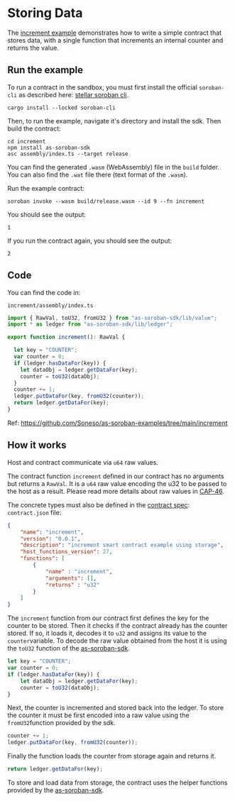 # Storing Data

The [increment example](https://github.com/Soneso/as-soroban-examples/tree/main/increment) demonstrates how to write a simple contract that stores data, with a single function that increments an internal counter and returns the value.


## Run the example

To run a contract in the sandbox, you must first install the official ```soroban-cli``` as described here: [stellar soroban cli](https://github.com/stellar/soroban-cli).

```shell
cargo install --locked soroban-cli
```

Then, to run the example, navigate it's directory and install the sdk. Then build the contract:

```shell
cd increment
npm install as-soroban-sdk
asc assembly/index.ts --target release
```

You can find the generated ```.wasm``` (WebAssembly) file in the ```build``` folder. You can also find the ```.wat``` file there (text format of the ```.wasm```).

Run the example contract:

```shell
soroban invoke --wasm build/release.wasm --id 9 --fn increment
```

You should see the output:
```shell
1
```

If you run the contract again, you should see the output:
```shell
2
```

## Code

You can find the code in:

```shell
increment/assembly/index.ts
```

```typescript
import { RawVal, toU32, fromU32 } from "as-soroban-sdk/lib/value";
import * as ledger from "as-soroban-sdk/lib/ledger";

export function increment(): RawVal {

  let key = "COUNTER";
  var counter = 0;
  if (ledger.hasDataFor(key)) {
    let dataObj = ledger.getDataFor(key);
    counter = toU32(dataObj);
  }
  counter += 1;
  ledger.putDataFor(key, fromU32(counter));
  return ledger.getDataFor(key);
}
```

Ref: https://github.com/Soneso/as-soroban-examples/tree/main/increment

## How it works

Host and contract communicate via ```u64``` raw values. 

The contract function ```increment``` defined in our contract has no arguments but returns a ```RawVal```. It is a ```u64``` raw value encoding the u32 to be passed to the host as a result. Please read more details about raw values in [CAP-46](https://github.com/stellar/stellar-protocol/blob/master/core/cap-0046.md#host-value-type).

The concrete types must also be defined in the [contract spec](https://github.com/Soneso/as-soroban-sdk#understanding-contract-metadata): ```contract.json``` file:

```json
{
    "name": "increment",
    "version": "0.0.1",
    "description": "increment smart contract example using storage",
    "host_functions_version": 27,
    "functions": [
        {
            "name" : "increment",
            "arguments": [],
            "returns" : "u32"
        }
    ]
}
```

The ```increment``` function from our contract first defines the key for the counter to be stored. Then it checks if the contract already has the counter stored. If so,
it loads it, decodes it to ```u32``` and assigns its value to the ```counter```variable. To decode the raw value obtained from the host it is using the ```toU32``` function of the [as-soroban-sdk](https://github.com/Soneso/as-soroban-sdk).

```typescript
let key = "COUNTER";
var counter = 0;
if (ledger.hasDataFor(key)) {
    let dataObj = ledger.getDataFor(key);
    counter = toU32(dataObj);
}
```

Next, the counter is incremented and stored back into the ledger. To store the counter it must be first encoded into a raw value using the ```fromU32```function provided by the sdk.

```typescript
counter += 1;
ledger.putDataFor(key, fromU32(counter));
```

Finally the function loads the counter from storage again and returns it.

```typescript
return ledger.getDataFor(key);
```
To store and load data from storage, the contract uses the helper functions provided by the [as-soroban-sdk](https://github.com/Soneso/as-soroban-sdk).